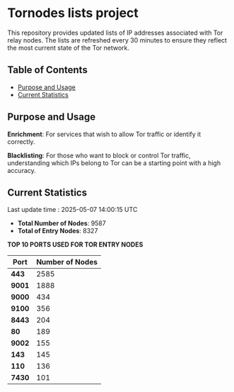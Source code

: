 # Tornodes lists project

This repository provides updated lists of IP addresses associated with Tor relay nodes. The lists are refreshed every 30 minutes to ensure they reflect the most current state of the Tor network.

## Table of Contents

- [Purpose and Usage](#purpose-and-usage)
- [Current Statistics](#current-statistics)


## Purpose and Usage

**Enrichment**: For services that wish to allow Tor traffic or identify it correctly.

**Blacklisting**: For those who want to block or control Tor traffic, understanding which IPs belong to Tor can be a starting point with a high accuracy.

## Current Statistics

Last update time : 2025-05-07 14:00:15 UTC

- **Total Number of Nodes**: 9587
- **Total of Entry Nodes**: 8327

**TOP 10 PORTS USED FOR TOR ENTRY NODES**

| **Port** | **Number of Nodes** |
|------|-----------------|
| **443**   | 2585  |
| **9001**   | 1888  |
| **9000**   | 434  |
| **9100**   | 356  |
| **8443**   | 204  |
| **80**   | 189  |
| **9002**   | 155  |
| **143**   | 145  |
| **110**   | 136  |
| **7430**   | 101  |


